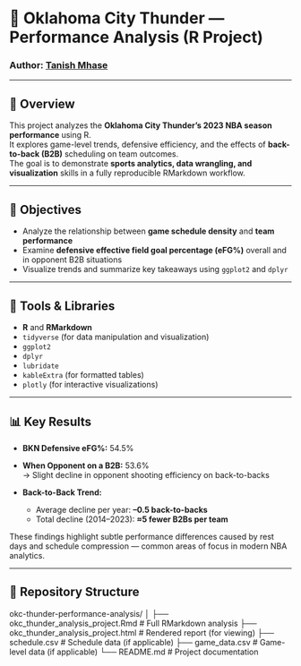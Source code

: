 # 🏀 Oklahoma City Thunder — Performance Analysis (R Project)

### Author: [Tanish Mhase](https://www.linkedin.com/in/tanish-mhase)

---

## 📘 Overview

This project analyzes the **Oklahoma City Thunder’s 2023 NBA season performance** using R.  
It explores game-level trends, defensive efficiency, and the effects of **back-to-back (B2B)** scheduling on team outcomes.  
The goal is to demonstrate **sports analytics, data wrangling, and visualization** skills in a fully reproducible RMarkdown workflow.

---

## 🎯 Objectives

- Analyze the relationship between **game schedule density** and **team performance**
- Examine **defensive effective field goal percentage (eFG%)** overall and in opponent B2B situations
- Visualize trends and summarize key takeaways using `ggplot2` and `dplyr`

---

## 🧩 Tools & Libraries

- **R** and **RMarkdown**
- `tidyverse` (for data manipulation and visualization)
- `ggplot2`
- `dplyr`
- `lubridate`
- `kableExtra` (for formatted tables)
- `plotly` (for interactive visualizations)

---

## 📊 Key Results

- **BKN Defensive eFG%:** 54.5%  
- **When Opponent on a B2B:** 53.6%  
  → Slight decline in opponent shooting efficiency on back-to-backs

- **Back-to-Back Trend:**  
  - Average decline per year: **–0.5 back-to-backs**  
  - Total decline (2014–2023): **≈5 fewer B2Bs per team**

These findings highlight subtle performance differences caused by rest days and schedule compression — common areas of focus in modern NBA analytics.

---

## 📁 Repository Structure
okc-thunder-performance-analysis/
│
├── okc_thunder_analysis_project.Rmd # Full RMarkdown analysis
├── okc_thunder_analysis_project.html # Rendered report (for viewing)
├── schedule.csv # Schedule data (if applicable)
├── game_data.csv # Game-level data (if applicable)
└── README.md # Project documentation
